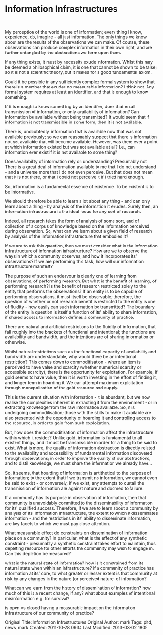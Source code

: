# Information Infrastructures
<br>

My perception of the world is one of information; every thing I know, experience, do, imagine - all just information. The only things we know about are the results of the observations we can make. Of course, these observations can produce complex information in their own right, and are further entangled by the abstractions we form upon them.

If any thing exists, it must by necessity exude information. Whilst this may be deemed a philosophical claim, it is one that cannot be shown to be false; so it is not a scientific theory, but it makes for a good fundamental axiom.

Could it be possible in any sufficiently complex formal system to show that there is a member that exudes no measurable information? I think not. Any formal system requires at least an identifier, and that is enough to know something.

If it is enough to know something by an identifier, does that entail transmission of information, or only availability of information? Can information be available without being transmitted? It would seem that if information is not transmissible in some form, then it is not available.

There is, undoubtedly, information that is available now that was not available previously; so we can reasonably suspect that there is information not yet available that will become available. However, was there ever a point at which information existed but was not available at all? I.e., can information ever exist if it is not available to some thing?

Does availability of information rely on understanding? Presumably not. There is a great deal of information available to me that I do not understand - and a universe more that I do not even perceive. But that does not mean that it is not there, or that I could not perceive it if I tried hard enough.

So, information is a fundamental essence of existence. To be existent is to be informative.

We should therefore be able to learn a lot about any thing - and can only learn about a thing - by analysis of the information it exudes. Surely then, an information infrastructure is the ideal focus for any sort of research.

Indeed, all research takes the form of analysis of some sort, and of collection of a corpus of knowledge based on the information perceived during observation. So, what can we learn about a given field of research by analysis of the information infrastructure that embodies it?

If we are to ask this question, then we must consider what is the information infrastructure of information infrastructure? How are we to observe the ways in which a community observes, and how it incorporates its' observations? If we are performing this task, how will our information infrastructure manifest?

The purpose of such an endeavour is clearly one of learning from observations, of performing research. But what is the benefit of learning, of performing research? Is the benefit of research restricted solely to the entity that performs the observations? If an entity is to be capable of performing observations, it must itself be observable; therefore, the question of whether or not research benefit is restricted to the entity is one of fluidity - how easily can such information be transmitted? The boundary of the entity in question is itself a function of its' ability to share information, if shared access to information defines a community of practice.

There are natural and artificial restrictions to the fluidity of information, that fall roughly into the brackets of functional and intentional; the functions are availability and bandwidth, and the intentions are of sharing information or otherwise.

Whilst natural restrictions such as the functional capacity of availability and bandwidth are understandable, why would there be an intentional restriction? This comes down to commoditisation - where an item is perceived to have value and scarcity (whether numerical scarcity or accessible scarcity), there is the opportunity for exploitation. For example, if gold seems to have value, then it is worth investing in the effort of finding it, and longer term in hoarding it. We can attempt maximum exploitation through monopolisation of the gold resource and supply.

This is the current situation with information - it is abundant, but we now realise the complexities inherent in extracting it from the environment - or in extracting knowledge from the raw information available. So, it is undergoing commoditisation; those with the skills to make it available are also presented with the opportunity of hoarding it and controlling access to the resource, in order to gain from such exploitation.

But, how does the commoditisation of information affect the infrastructure within which it resides? Unlike gold, information is fundamental to all existent things, and it must be transmissible in order for a thing to be said to exist. What is more, the quality of information abstraction is directly related to the availability and accessibility of fundamental information discovered through observations; in order to improve the quality of our abstractions, and to distil knowledge, we must share the information we already have...

So, it seems, that hoarding of information is antithetical to the purpose of information; to the extent that if we transmit no information, we cannot even be said to exist - or conversely, if we exist, any attempts to curtail the transmission of information are against nature and doomed to failure.

If a community has its purpose in observation of information, then that community is unavoidably committed to the disseminability of information for its' qualified success. Therefore, if we are to learn about a community by analysis of its' information infrastructure, the extent to which it disseminates information - and the restrictions in its' ability to disseminate information, are key facets to which we must pay close attention.

What measurable effect do constraints on dissemination of information place on a community? In particular, what is the effect of any synthetic constraint - presumably a synthetic constraint takes effort to maintain, thus depleting resource for other efforts the community may wish to engage in. Can this depletion be measured?

what is the natural state of information? how is it constrained from its natural state when within an infrastructure? if a community of practice has information at its' core, to what greater or lesser extent is that community at risk by any changes in the nature (or perceived nature) of information?

What can we learn from the history of dissemination of information? how much of this is a recent change, if any? what about examples of intentional misinformation e.g. for survival?

is open vs closed having a measurable impact on the information infrastructure of our community of practice?



Original Title: Information Infrastructures
Original Author: mark
Tags: phd, news, mark
Created: 2011-10-28 0934
Last Modified: 2013-03-02 1809
